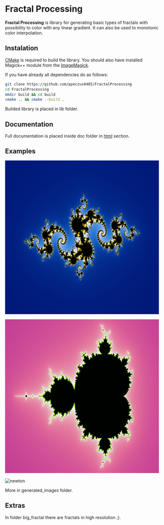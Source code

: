#  Fractal Processing

**Fractal Processing** is library for generating basic types of fractals with possibility to color with any linear gradient. It can also be used to monotonic color interpolation.

## Instalation
[CMake](https://cmake.org/) is required to build the library. You should also have installed Magick++ module from the [ImageMagick](https://github.com/ImageMagick/ImageMagick).

If you have already all dependencies do as follows:

```bash
git clone https://github.com/ppeczus0405/FractalProcessing
cd FractalProcessing
mkdir build && cd build
cmake .. && cmake --build .
```
Builded library is placed in lib folder.

## Documentation
Full documentation is placed inside doc folder in [html](doc/html/index.html) section.

## Examples
![julia](generated_images/gradient1/juliaset.jpg)

![mandelbrot](generated_images/gradient3/mandelbrot.jpg)

![newton](big_fractals/gradient2/newton.jpg)

More in generated_images folder.

## Extras
In folder big_fractal there are fractals in high resolution ;).